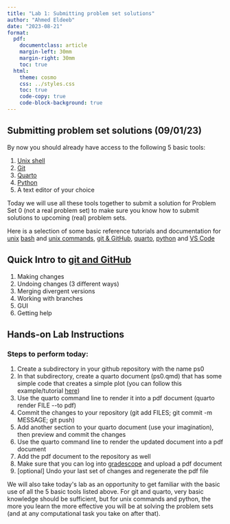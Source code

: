 ```yaml
---
title: "Lab 1: Submitting problem set solutions"
author: "Ahmed Eldeeb"
date: "2023-08-21"
format:
  pdf:
    documentclass: article
    margin-left: 30mm
    margin-right: 30mm
    toc: true
  html:
    theme: cosmo
    css: ../styles.css
    toc: true
    code-copy: true
    code-block-background: true
---
```


## Submitting problem set solutions (09/01/23)

By now you should already have access to the following 5 basic tools:

1. [Unix shell](../howtos/accessingUnixCommandLine.md)
2. [Git](../howtos/gitInstall.md)
3. [Quarto](../howtos/quartoInstall.md)
4. [Python](../howtos/accessingPython.md)
5. A text editor of your choice

Today we will use all these tools together to submit a solution for Problem Set 0 (not a real problem set) to make sure you know how to submit solutions to upcoming (real) problem sets.

Here is a selection of some basic reference tutorials and documentation for [unix](https://berkeley-scf.github.io/tutorial-unix-basics/) [bash](https://berkeley-scf.github.io/tutorial-using-bash/) and [unix commands](https://www.unixtutorial.org/basic-unix-commands), [git & GitHub](https://htmlpreview.github.io/?https://github.com/berkeley-scf/tutorial-git-basics/blob/master/git-intro.html), [quarto](https://quarto.org/docs/get-started/hello/text-editor.html), [python](https://docs.python.org/3/tutorial/index.html) and [VS Code](https://code.visualstudio.com/docs)

## Quick Intro to [git and GitHub](https://htmlpreview.github.io/?https://github.com/berkeley-scf/tutorial-git-basics/blob/master/git-intro.html)

1. Making changes
2. Undoing changes (3 different ways)
3. Merging divergent versions
4. Working with branches
5. GUI
6. Getting help

## Hands-on Lab Instructions

### Steps to perform today:

1. Create a subdirectory in your github repository with the name ps0
2. In that subdirectory, create a quarto document (ps0.qmd) that has some simple code that creates a simple plot (you can follow this example/tutorial [here](https://quarto.org/docs/get-started/hello/text-editor.html))
3. Use the quarto command line to render it into a pdf document (quarto render FILE --to pdf)
4. Commit the changes to your repository (git add FILES; git commit -m MESSAGE; git push)
5. Add another section to your quarto document (use your imagination), then preview and commit the changes
6. Use the quarto command line to render the updated document into a pdf document
7. Add the pdf document to the repository as well
8. Make sure that you can log into [gradescope](https://www.gradescope.com/) and upload a pdf document
9. [optional] Undo your last set of changes and regenerate the pdf file

We will also take today's lab as an opportunity to get familiar with the basic use of all the 5 basic tools listed above.
For git and quarto, very basic knowledge should be sufficient, but for unix commands and python, the more you learn the more effective you will be at solving the problem sets (and at any computational task you take on after that). 

